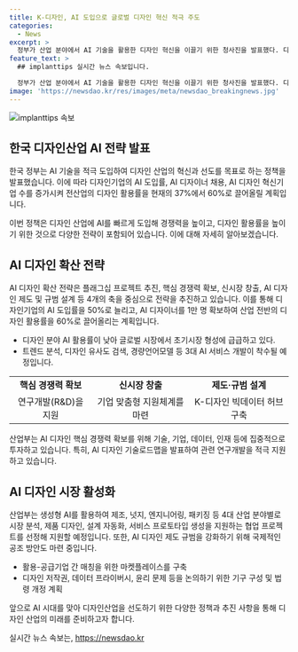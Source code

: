 ```yaml
---
title: K-디자인, AI 도입으로 글로벌 디자인 혁신 적극 주도
categories:
  - News
excerpt: >
  정부가 산업 분야에서 AI 기술을 활용한 디자인 혁신을 이끌기 위한 청사진을 발표했다. 디자인기업의 AI 도입률 50%, AI 디자이너 1만 명, AI 디자인 혁신기업 500개를 목표로 하며, AI를 효과적으로 도입해 경쟁력을 향상시키겠다. 플래그십 프로젝트 추진과 AI 디자인 교육프로그램 개발 등을 통해 전산업의 디자인 활용률을 현재 37%에서 60%로 끌어올릴 계획이다. 또한, AI디자인 시장 활성화를 위해 협업 프로젝트 150여 개를 지원하고, 디자인 제도 규범 재정립을 추진할 예정이다. 해당 내용은 공공누리 제1유형에 따라 자유롭게 이용 가능하며 출처를 반드시 표기해야 한다.
feature_text: >
  ## implanttips 실시간 뉴스 속보입니다.

  정부가 산업 분야에서 AI 기술을 활용한 디자인 혁신을 이끌기 위한 청사진을 발표했다. 디자인기업의 AI 도입률 50%, AI 디자이너 1만 명, AI 디자인 혁신기업 500개를 목표로 하며, AI를 효과적으로 도입해 경쟁력을 향상시키겠다. 플래그십 프로젝트 추진과 AI 디자인 교육프로그램 개발 등을 통해 전산업의 디자인 활용률을 현재 37%에서 60%로 끌어올릴 계획이다. 또한, AI디자인 시장 활성화를 위해 협업 프로젝트 150여 개를 지원하고, 디자인 제도 규범 재정립을 추진할 예정이다. 해당 내용은 공공누리 제1유형에 따라 자유롭게 이용 가능하며 출처를 반드시 표기해야 한다.
image: 'https://newsdao.kr/res/images/meta/newsdao_breakingnews.jpg'
---
```


<p><img src="https://newsdao.kr/res/images/meta/newsdao_breakingnews.jpg" alt="implanttips 속보" /></p>

<h2 data-ke-size="size26">한국 디자인산업 AI 전략 발표</h2>

<p>한국 정부는 AI 기술을 적극 도입하여 디자인 산업의 혁신과 선도를 목표로 하는 정책을 발표했습니다. 이에 따라 디자인기업의 AI 도입률, AI 디자이너 채용, AI 디자인 혁신기업 수를 증가시켜 전산업의 디자인 활용률을 현재의 37%에서 60%로 끌어올릴 계획입니다.</p>

<p data-ke-size="size16">이번 정책은 디자인 산업에 AI를 빠르게 도입해 경쟁력을 높이고, 디자인 활용률을 높이기 위한 것으로 다양한 전략이 포함되어 있습니다. 이에 대해 자세히 알아보겠습니다.</p>

<h2 data-ke-size="size24">AI 디자인 확산 전략</h2>

<p>AI 디자인 확산 전략은 플래그십 프로젝트 추진, 핵심 경쟁력 확보, 신시장 창출, AI 디자인 제도 및 규범 설계 등 4개의 축을 중심으로 전략을 추진하고 있습니다. 이를 통해 디자인기업의 AI 도입률을 50%로 늘리고, AI 디자이너를 1만 명 확보하여 산업 전반의 디자인 활용률을 60%로 끌어올리는 계획입니다.</p>

<ul>
    <li>디자인 분야 AI 활용률이 낮아 글로벌 시장에서 초기시장 형성에 급급하고 있다.</li>
    <li>트렌드 분석, 디자인 유사도 검색, 경량언어모델 등 3대 AI 서비스 개발이 착수될 예정입니다.</li>
</ul>

<table>
    <tr>
        <td style="text-align: center; height: 17px;"><b>핵심 경쟁력 확보</b></td>
        <td style="text-align: center; height: 17px;"><b>신시장 창출</b></td>
        <td style="text-align: center; height: 17px;"><b>제도·규범 설계</b></td>
    </tr>
    <tr>
        <td style="text-align: center; height: 17px;">연구개발(R&D)을 지원</td>
        <td style="text-align: center; height: 17px;">기업 맞춤형 지원체계를 마련</td>
        <td style="text-align: center; height: 17px;">K-디자인 빅데이터 허브 구축</td>
    </tr>
</table>

<p data-ke-size="size16">산업부는 AI 디자인 핵심 경쟁력 확보를 위해 기술, 기업, 데이터, 인재 등에 집중적으로 투자하고 있습니다. 특히, AI 디자인 기술로드맵을 발표하여 관련 연구개발을 적극 지원하고 있습니다.</p>

<h2 data-ke-size="size24">AI 디자인 시장 활성화</h2>

<p>산업부는 생성형 AI를 활용하여 제조, 넛지, 엔지니어링, 패키징 등 4대 산업 분야별로 시장 분석, 제품 디자인, 설계 자동화, 서비스 프로토타입 생성을 지원하는 협업 프로젝트를 선정해 지원할 예정입니다. 또한, AI 디자인 제도 규범을 강화하기 위해 국제적인 공조 방안도 마련 중입니다.</p>

<ul>
    <li>활용-공급기업 간 매칭을 위한 마켓플레이스를 구축</li>
    <li>디자인 저작권, 데이터 프라이버시, 윤리 문제 등을 논의하기 위한 기구 구성 및 법령 개정 계획</li>
</ul>

<p data-ke-size="size16">앞으로 AI 시대를 맞아 디자인산업을 선도하기 위한 다양한 정책과 추진 사항을 통해 디자인 산업의 미래를 준비하고자 합니다.</p>
실시간 뉴스 속보는, <a href="https://newsdao.kr" rel="dofollow">https://newsdao.kr</a>


